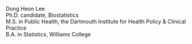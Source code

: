 Dong Heon Lee <br />
Ph.D. candidate, Biostatistics <br />
M.S. in Public Health, the Dartmouth Institute for Health Policy & Clinical Practice <br />
B.A. in Statistics, Williams College

    

